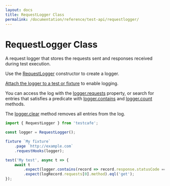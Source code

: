 ```yaml
---
layout: docs
title: RequestLogger Class
permalink: /documentation/reference/test-api/requestlogger/
---
```

# RequestLogger Class

A request logger that stores the requests sent and responses received during test execution.

Use the [RequestLogger](../global/requestlogger.md) constructor to create a logger.

[Attach the logger to a test or fixture](../../../guides/advanced-guides/intercept-http-requests.md#attach-hooks-to-tests-and-fixtures) to enable logging.

You can access the log with the [logger.requests](requests.md) property, or search for entries that satisfies a predicate with [logger.contains](contains.md) and [logger.count](count.md) methods.

The [logger.clear](clear.md) method removes all entries from the log.

```js
import { RequestLogger } from 'testcafe';

const logger = RequestLogger();

fixture `My fixture`
    .page `http://example.com`
    .requestHooks(logger);

test('My test', async t => {
    await t
        .expect(logger.contains(record => record.response.statusCode === 200)).ok()
        .expect(logRecord.requests[0].method).eql('get');
});
```
